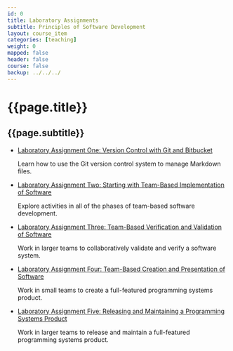 ```yaml
---
id: 0
title: Laboratory Assignments
subtitle: Principles of Software Development
layout: course_item
categories: [teaching]
weight: 0
mapped: false
header: false
course: false
backup: ../../../
---
```


# {{page.title}}

## {{page.subtitle}}

<ul>

<li><a href="{{site.baseurl}}teaching/cs280F2015/provide/labs/lab01/cs280F2015_lab01.pdf">Laboratory Assignment One: Version Control with Git and Bitbucket</a> <p>Learn how to use the Git version control system to manage Markdown files.</p>

<li><a href="{{site.baseurl}}teaching/cs280F2015/provide/labs/lab02/cs280F2015_lab02.pdf">Laboratory Assignment Two: Starting with Team-Based Implementation of Software</a> <p>Explore activities in all of the phases of team-based software development.</p>

<li><a href="{{site.baseurl}}teaching/cs280F2015/provide/labs/lab03/cs280F2015_lab03.pdf">Laboratory Assignment Three: Team-Based Verification and Validation of Software</a> <p>Work in larger teams to collaboratively validate and verify a software system.</p>

<li><a href="{{site.baseurl}}teaching/cs280F2015/provide/labs/lab04/cs280F2015_lab04.pdf">Laboratory Assignment Four: Team-Based Creation and Presentation of Software</a> <p>Work in small teams to create a full-featured programming systems product.</p>

<li><a href="{{site.baseurl}}teaching/cs280F2015/provide/labs/lab05/cs280F2015_lab05.pdf">Laboratory Assignment Five: Releasing and Maintaining a Programming Systems Product</a> <p>Work in larger teams to release and maintain a full-featured programming systems product.</p>

</ul>
